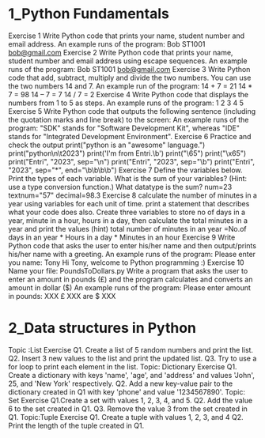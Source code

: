 # 1_Python Fundamentals

Exercise 1 Write Python code that prints your name, student number and email address. An example runs of the program: Bob ST1001 bob@gmail.com Exercise 2 Write Python code that prints your name, student number and email address using escape sequences. An example runs of the program: Bob ST1001 bob@gmail.com Exercise 3 Write Python code that add, subtract, multiply and divide the two numbers. You can use the two numbers 14 and 7. An example run of the program: 14 + 7 = 21 14 * 7 = 98 14 – 7 = 7 14 / 7 = 2 Exercise 4 Write Python code that displays the numbers from 1 to 5 as steps. An example runs of the program: 1 2 3 4 5 Exercise 5 Write Python code that outputs the following sentence (including the quotation marks and line break) to the screen: An example runs of the program: "SDK" stands for "Software Development Kit", whereas "IDE" stands for "Integrated Development Environment". Exercise 6 Practice and check the output print("python is an \"awesome\" language.") print("python\n\t2023") print('I\'m from Entri.\b') print("\65") print("\x65") print("Entri", "2023", sep="\n") print("Entri", "2023", sep="\b") print("Entri", "2023", sep="*", end="\b\b\b\b") Exercise 7 Define the variables below. Print the types of each variable. What is the sum of your variables? (Hint: use a type conversion function.) What datatype is the sum? num=23 textnum="57" decimal=98.3 Exercise 8 calculate the number of minutes in a year using variables for each unit of time. print a statement that describes what your code does also. Create three variables to store no of days in a year, minute in a hour, hours in a day, then calculate the total minutes in a year and print the values (hint) total number of minutes in an year =No.of days in an year * Hours in a day * Minutes in an hour Exercise 9 Write Python code that asks the user to enter his/her name and then output/prints his/her name with a greeting. An example runs of the program: Please enter you name: Tony Hi Tony, welcome to Python programming :) Exercise 10 Name your file: PoundsToDollars.py Write a program that asks the user to enter an amount in pounds (£) and the program calculates and converts an amount in dollar ($) An example runs of the program: Please enter amount in pounds: XXX £ XXX are $ XXX

# 2_Data structures in Python

Topic :List Exercise Q1. Create a list of 5 random numbers and print the list. Q2. Insert 3 new values to the list and print the updated list. Q3. Try to use a for loop to print each element in the list. Topic: Dictionary Exercise Q1. Create a dictionary with keys 'name', 'age', and 'address' and values 'John', 25, and 'New York' respectively. Q2. Add a new key-value pair to the dictionary created in Q1 with key 'phone' and value '1234567890'. Topic: Set Exercise Q1.Create a set with values 1, 2, 3, 4, and 5. Q2. Add the value 6 to the set created in Q1. Q3. Remove the value 3 from the set created in Q1. Topic:Tuple Exercise Q1. Create a tuple with values 1, 2, 3, and 4 Q2. Print the length of the tuple created in Q1.
